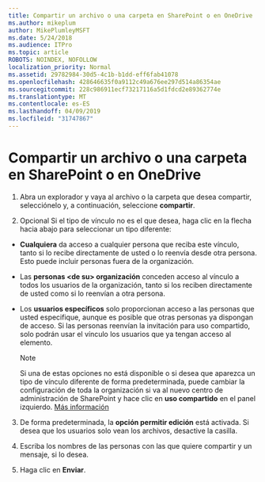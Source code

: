 ```yaml
---
title: Compartir un archivo o una carpeta en SharePoint o en OneDrive
ms.author: mikeplum
author: MikePlumleyMSFT
ms.date: 5/24/2018
ms.audience: ITPro
ms.topic: article
ROBOTS: NOINDEX, NOFOLLOW
localization_priority: Normal
ms.assetid: 29782984-30d5-4c1b-b1dd-eff6fab41078
ms.openlocfilehash: 428646635f0a9112c49a676ee297d514a86354ae
ms.sourcegitcommit: 228c986911ecf73217116a5d1fdcd2e89362774e
ms.translationtype: MT
ms.contentlocale: es-ES
ms.lasthandoff: 04/09/2019
ms.locfileid: "31747867"
---
```

# <a name="share-a-file-or-folder-in-sharepoint-or-onedrive"></a>Compartir un archivo o una carpeta en SharePoint o en OneDrive

1. Abra un explorador y vaya al archivo o la carpeta que desea compartir, selecciónelo y, a continuación, seleccione **compartir**. 
    
2. Opcional Si el tipo de vínculo no es el que desea, haga clic en la flecha hacia abajo para seleccionar un tipo diferente:
    
  - **Cualquiera** da acceso a cualquier persona que reciba este vínculo, tanto si lo recibe directamente de usted o lo reenvía desde otra persona. Esto puede incluir personas fuera de la organización. 
    
  - Las **personas \<de su\> organización** conceden acceso al vínculo a todos los usuarios de la organización, tanto si los reciben directamente de usted como si lo reenvían a otra persona. 
    
  - Los **usuarios específicos** solo proporcionan acceso a las personas que usted especifique, aunque es posible que otras personas ya dispongan de acceso. Si las personas reenvían la invitación para uso compartido, solo podrán usar el vínculo los usuarios que ya tengan acceso al elemento. 
    
    > [!NOTE]
    > Si una de estas opciones no está disponible o si desea que aparezca un tipo de vínculo diferente de forma predeterminada, puede cambiar la configuración de toda la organización si va al nuevo centro de administración de SharePoint y hace clic en **uso compartido** en el panel izquierdo. [Más información](https://go.microsoft.com/fwlink/?linkid=866426)
  
3. De forma predeterminada, la **opción permitir edición** está activada. Si desea que los usuarios solo vean los archivos, desactive la casilla. 
    
4. Escriba los nombres de las personas con las que quiere compartir y un mensaje, si lo desea.
    
5. Haga clic en **Enviar**. 
    

